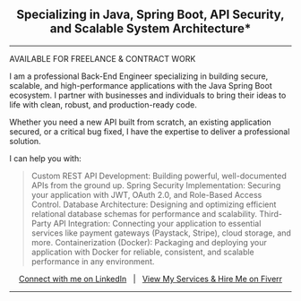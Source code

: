 <div align="center">

## Specializing in Java, Spring Boot, API Security, and Scalable System Architecture*
</div>

---

AVAILABLE FOR FREELANCE & CONTRACT WORK

I am a professional Back-End Engineer specializing in building secure, scalable, and high-performance applications with the Java Spring Boot ecosystem. I partner with businesses and individuals to bring their ideas to life with clean, robust, and production-ready code.

Whether you need a new API built from scratch, an existing application secured, or a critical bug fixed, I have the expertise to deliver a professional solution.

I can help you with:
>Custom REST API Development: Building powerful, well-documented APIs from the ground up.
>Spring Security Implementation: Securing your application with JWT, OAuth 2.0, and Role-Based Access Control.
>Database Architecture: Designing and optimizing efficient relational database schemas for performance and scalability.
>Third-Party API Integration: Connecting your application to essential services like payment gateways (Paystack, Stripe), cloud storage, and more.
>Containerization (Docker): Packaging and deploying your application with Docker for reliable, consistent, and scalable performance in any environment.


<div align="center">

[Connect with me on LinkedIn](http://linkedin.com/in/nifemi-odumosu-b531862a3) &nbsp;&nbsp;|&nbsp;&nbsp; [ View My Services & Hire Me on Fiverr](https://www.fiverr.com/nifemiodumosu/buying?source=avatar_menu_profile)

</div>

---
